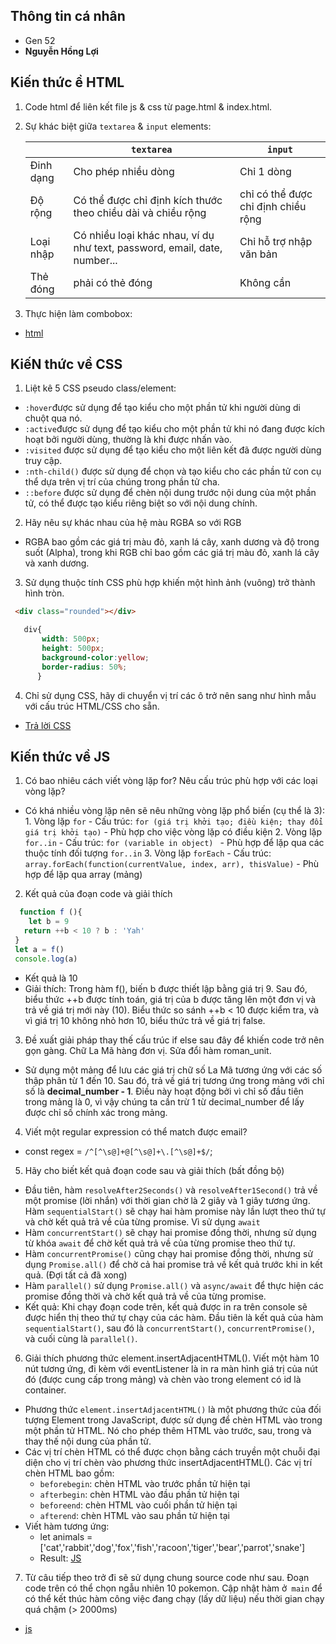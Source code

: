 ## Thông tin cá nhân
- Gen 52
- **Nguyễn Hồng Lợi**
## Kiến thức ề HTML
1. Code html để liên kết file js & css từ page.html & index.html.
2. Sự khác biệt giữa `textarea` & `input` elements:

   |  | `textarea` | `input` |
   |-------|-------|-------|
   | Đinh dạng | Cho phép nhiều dòng | Chỉ 1 dòng |
   | Độ rộng | Có thể được chỉ định kích thước theo chiều dài và chiều rộng |chỉ có thể được chỉ định chiều rộng |
   | Loại nhập | Có nhiều loại khác nhau, ví dụ như text, password, email, date, number...| Chỉ hỗ trợ nhập văn bản|
   |Thẻ đóng| phải có thẻ đóng | Không cần|
3. Thực hiện làm combobox:
- [html](https://github.com/Nguyen-Loi/Technical_Front_end/blob/main/html_bai_3.html)
## KiếN thức về CSS
1. Liệt kê 5 CSS pseudo class/element:
- `:hover`được sử dụng để tạo kiểu cho một phần tử khi người dùng di chuột qua nó.
- `:active`được sử dụng để tạo kiểu cho một phần tử khi nó đang được kích hoạt bởi người dùng, thường là khi được nhấn vào.
- `:visited` được sử dụng để tạo kiểu cho một liên kết đã được người dùng truy cập.
- `:nth-child()` được sử dụng để chọn và tạo kiểu cho các phần tử con cụ thể dựa trên vị trí của chúng trong phần tử cha.
- `::before` được sử dụng để chèn nội dung trước nội dung của một phần tử, có thể được tạo kiểu riêng biệt so với nội dung chính.
2. Hãy nêu sự khác nhau của hệ màu RGBA so với RGB 
- RGBA bao gồm các giá trị màu đỏ, xanh lá cây, xanh dương và độ trong suốt (Alpha), trong khi RGB chỉ bao gồm các giá trị màu đỏ, xanh lá cây và xanh dương.
3. Sử dụng thuộc tính CSS phù hợp khiến một hình ảnh (vuông) trở thành hình tròn.
```html
 <div class="rounded"></div>
```

```css
   div{
       width: 500px;
       height: 500px;
       background-color:yellow;
       border-radius: 50%;
      }
```
4. Chỉ sử dụng CSS, hãy di chuyển vị trí các ô trở nên sang như hình mẫu với cấu trúc HTML/CSS cho sẵn.
- [Trả lời CSS](https://github.com/Nguyen-Loi/Technical_Front_end/blob/main/css_bai_4.html)
## Kiến thức về JS
1. Có bao nhiêu cách viết vòng lặp for? Nêu cấu trúc phù hợp với các loại vòng lặp?
- Có khá nhiều vòng lặp nên sẽ nêu những vòng lặp phổ biến (cụ thể là 3):
        1. Vòng lặp `for`
        -  Cấu trúc: `for (giá trị khởi tạo; điều kiện; thay đổi giá trị khởi tạo)` 
        -  Phù hợp cho việc vòng lặp có điều kiện
        2. Vòng lặp `for..in`
        - Cấu trúc: `for (variable in object) `
        - Phù hợp để lặp qua các thuộc tính đối tượng `for..in`
        3. Vòng lặp `forEach`
        - Cấu trúc:` array.forEach(function(currentValue, index, arr), thisValue)`
        - Phù hợp để lặp qua array (mảng)
2. Kết quả của đoạn code và giải thích
 ```js
   function f (){
     let b = 9
    return ++b < 10 ? b : 'Yah'
  }
  let a = f()
  console.log(a)
 ```
 - Kết quả là 10
 - Giải thích: Trong hàm f(), biến b được thiết lập bằng giá trị 9. Sau đó, biểu thức ++b được tính toán, giá trị của b được tăng lên một đơn vị và trả về giá trị mới này (10). Biểu thức so sánh ++b < 10 được kiểm tra, và vì giá trị 10 không nhỏ hơn 10, biểu thức trả về giá trị false.
3. Đề xuất giải pháp thay thế cấu trúc if else sau đây để khiến code trở nên gọn gàng. Chữ La Mã hàng đơn vị. Sửa đổi hàm roman_unit.
- Sử dụng một mảng để lưu các giá trị chữ số La Mã tương ứng với các số thập phân từ 1 đến 10. Sau đó, trả về giá trị tương ứng trong mảng với chỉ số là **decimal_number - 1**. Điều này hoạt động bởi vì chỉ số đầu tiên trong mảng là 0, vì vậy chúng ta cần trừ 1 từ decimal_number để lấy được chỉ số chính xác trong mảng.
4. Viết một regular expression có thể match được email?
-  const regex = `/^[^\s@]+@[^\s@]+\.[^\s@]+$/`;
5. Hãy cho biết kết quả đoạn code sau và giải thích (bất đồng bộ)
-  Đầu tiên, hàm `resolveAfter2Seconds()` và `resolveAfter1Second()` trả về một promise (lời nhắn) với thời gian chờ là 2 giây và 1 giây tương ứng. Hàm `sequentialStart()` sẽ chạy hai hàm promise này lần lượt theo thứ tự và chờ kết quả trả về của từng promise. Vì sử dụng `await`
- Hàm `concurrentStart()` sẽ chạy hai promise đồng thời, nhưng sử dụng từ khóa `await` để chờ kết quả trả về của từng promise theo thứ tự.
- Hàm `concurrentPromise()` cũng chạy hai promise đồng thời, nhưng sử dụng `Promise.all()` để chờ cả hai promise trả về kết quả trước khi in kết quả. (Đợi tất cả đã xong)
- Hàm `parallel()` sử dụng `Promise.all()` và `async/await` để thực hiện các promise đồng thời và chờ kết quả trả về của từng promise.
- Kết quả: Khi chạy đoạn code trên, kết quả được in ra trên console sẽ được hiển thị theo thứ tự chạy của các hàm. Đầu tiên là kết quả của hàm `sequentialStart()`, sau đó là `concurrentStart()`, `concurrentPromise()`, và cuối cùng là `parallel()`.
6. Giải thích phương thức element.insertAdjacentHTML(). Viết một hàm 10 nút tương ứng, đi kèm với eventListener là in ra màn hình giá trị của nút đó (được cung cấp trong mảng) và chèn vào trong element có id là container.
- Phương thức `element.insertAdjacentHTML()` là một phương thức của đối tượng Element trong JavaScript, được sử dụng để chèn HTML vào trong một phần tử HTML. Nó cho phép thêm HTML vào trước, sau, trong và thay thế nội dung của phần tử.
- Các vị trí chèn HTML có thể được chọn bằng cách truyền một chuỗi đại diện cho vị trí chèn vào phương thức insertAdjacentHTML(). Các vị trí chèn HTML bao gồm:
    - `beforebegin`: chèn HTML vào trước phần tử hiện tại
    - `afterbegin`: chèn HTML vào đầu phần tử hiện tại
    - `beforeend`: chèn HTML vào cuối phần tử hiện tại
    - `afterend`: chèn HTML vào sau phần tử hiện tại
- Viết hàm tương ứng:
    - let animals = ['cat','rabbit','dog','fox','fish','racoon','tiger','bear','parrot','snake']
    - Result: [JS](https://github.com/Nguyen-Loi/Technical_Front_end/blob/main/js_bai_6.js)
7. Từ câu tiếp theo trở đi sẽ sử dụng chung source code như sau. Đoạn code trên có thể chọn ngẫu nhiên 10 pokemon. Cập nhật hàm ở` main` để có thể kết thúc hàm công việc đang chạy (lấy dữ liệu) nếu thời gian chạy quá chậm  (> 2000ms)
- [js](https://github.com/Nguyen-Loi/Technical_Front_end/blob/main/js_bai_7_c.js)
        
